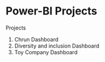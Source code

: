 # Power-BI Projects

Projects 

1) Chrun Dashboard
2) Diversity and inclusion Dashboard
3) Toy Company Dashboard 
